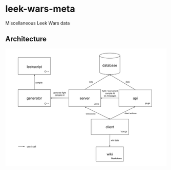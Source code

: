 # leek-wars-meta
Miscellaneous Leek Wars data

## Architecture
![Banner](https://github.com/leek-wars/leek-wars-meta/blob/master/doc/architecture.svg)
